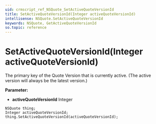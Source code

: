 ```yaml
---
uid: crmscript_ref_NSQuote_SetActiveQuoteVersionId
title: SetActiveQuoteVersionId(Integer activeQuoteVersionId)
intellisense: NSQuote.SetActiveQuoteVersionId
keywords: NSQuote, GetActiveQuoteVersionId
so.topic: reference
---
```


# SetActiveQuoteVersionId(Integer activeQuoteVersionId)

The primary key of the Quote Version that is currently active. (The active version will always be the latest version.)

**Parameter:** 
* **activeQuoteVersionId** Integer

```crmscript
NSQuote thing;
Integer activeQuoteVersionId;
thing.SetActiveQuoteVersionId(activeQuoteVersionId);
```

